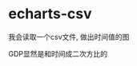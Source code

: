 # echarts-csv

我会读取一个csv文件, 做出时间值的图


<div grid="~ cols-2">

<ChartCsv />

<p>GDP显然是和时间成二次方比的</p>

</div>

<style>
.chart {
    width: 430px;
}
</style>
